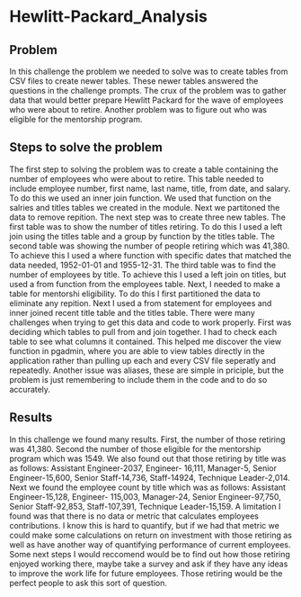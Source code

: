 # Hewlitt-Packard_Analysis
## Problem
In this challenge the problem we needed to solve was to create tables from CSV files to create newer tables. These newer tables answered the questions in the challenge prompts. The crux of the problem was to gather data that would better prepare Hewlitt Packard for the wave of employees who were about to retire. Another problem was to figure out who was eligible for the mentorship program. 
## Steps to solve the problem
The first step to solving the problem was to create a table containing the number of employees who were about to retire. This table needed to include employee number, first name, last name, title, from date, and salary. To do this we used an inner join function. We used that function on the salries and titles tables we created in the module. Next we partitoned the data to remove repition. The next step was to create three new tables. The first table was to show the number of titles retiring. To do this I used a left join using the titles table and a group by function by the titles table. The second table was showing the number of people retiring which was 41,380. To achieve this I used a where function with specific dates that matched the data needed, 1952-01-01 and 1955-12-31. The third table was to find the number of employees by title. To achieve this I used a left join on titles, but used a from function from the employees table.  Next, I needed to make a table for mentorshi eligibility. To do this I first partitioned the data to eliminate any repition. Next I used a from statement for employees and inner joined recent title table and the titles table. There were many challenges when trying to get this data and code to work properly. First was deciding which tables to pull from and join together. I had to check each table to see what columns it contained. This helped me discover the view function in pgadmin, where you are able to view tables directly in the application rather than pulling up each and every CSV file seperatly and repeatedly. Another issue was aliases, these are simple in priciple, but the problem is just remembering to include them in the code and to do so accurately. 
## Results
In  this challenge we found many results. First, the number of those retiring was 41,380. Second the number of those eligible for the mentorship program which was 1549. We also found out that those retiring by title was as follows: Assistant Engineer-2037, Engineer- 16,111, Manager-5, Senior Engineer-15,600, Senior Staff-14,736, Staff-14924, Technique Leader-2,014. Next we found the employee count by title which was as follows: Assistant Engineer-15,128, Engineer- 115,003, Manager-24, Senior Engineer-97,750, Senior Staff-92,853, Staff-107,391, Technique Leader-15,159. A limitation I found was that there is no data or metric that calculates employees contributions. I know this is hard to quantify, but if we had that metric we could make some calculations on return on investment with those retiring as well as have another way of quantifying performance of current employees. Some next steps I would reccomend would be to find out how those retiring enjoyed working there, maybe take a survey and ask if they have any ideas to improve the work life for future employees. Those retiring would be the perfect people to ask this sort of question. 
